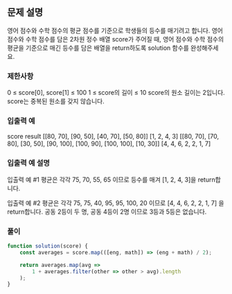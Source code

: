 ## 문제 설명

영어 점수와 수학 점수의 평균 점수를 기준으로 학생들의 등수를 매기려고 합니다. 영어 점수와 수학 점수를 담은 2차원 정수 배열 score가 주어질 때, 영어 점수와 수학 점수의 평균을 기준으로 매긴 등수를 담은 배열을 return하도록 solution 함수를 완성해주세요.

### 제한사항

0 ≤ score[0], score[1] ≤ 100
1 ≤ score의 길이 ≤ 10
score의 원소 길이는 2입니다.
score는 중복된 원소를 갖지 않습니다.

### 입출력 예

score result
[[80, 70], [90, 50], [40, 70], [50, 80]] [1, 2, 4, 3]
[[80, 70], [70, 80], [30, 50], [90, 100], [100, 90], [100, 100], [10, 30]] [4, 4, 6, 2, 2, 1, 7]

### 입출력 예 설명

입출력 예 #1
평균은 각각 75, 70, 55, 65 이므로 등수를 매겨 [1, 2, 4, 3]을 return합니다.

입출력 예 #2
평균은 각각 75, 75, 40, 95, 95, 100, 20 이므로 [4, 4, 6, 2, 2, 1, 7] 을 return합니다.
공동 2등이 두 명, 공동 4등이 2명 이므로 3등과 5등은 없습니다.

### 풀이

```javaScript
function solution(score) {
    const averages = score.map(([eng, math]) => (eng + math) / 2);

    return averages.map(avg =>
        1 + averages.filter(other => other > avg).length
    );
}
```
